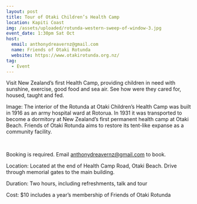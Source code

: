 ```yaml
---
layout: post
title: Tour of Otaki Children’s Health Camp
location: Kapiti Coast
img: /assets/uploaded/rotunda-western-sweep-of-window-3.jpg
event_date: 1:30pm Sat Oct
host:
  email: anthonydreavernz@gmail.com
  name: Friends of Otaki Rotunda
  website: https://www.otakirotunda.org.nz/
tag:
  - Event
---
```

Visit New Zealand’s first Health Camp, providing children in need with sunshine, exercise, good food and sea air. See how were they cared for, housed, taught and fed.

Image: The interior of the Rotunda at Otaki Children’s Health Camp was built in 1916 as an army hospital ward at Rotorua. In 1931 it was transported to become a dormitory at New Zealand’s first permanent health camp at Otaki Beach. Friends of Otaki Rotunda aims to restore its tent-like expanse as a community facility.

<br>

Booking is required. Email anthonydreavernz@gmail.com to book.


Location: Located at the end of Health Camp Road, Otaki Beach. Drive through memorial gates to the main building.


Duration: Two hours, including refreshments, talk and tour



Cost: $10 includes a year’s membership of Friends of Otaki Rotunda
